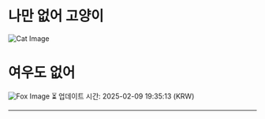 
# 나만 없어 고양이

![Cat Image](https://cdn2.thecatapi.com/images/7a6.jpg)

# 여우도 없어
![Fox Image](https://randomfox.ca/images/64.jpg)
⏳ 업데이트 시간: 2025-02-09 19:35:13 (KRW)

---
